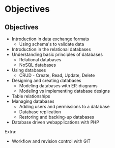 # Objectives

## Objectives

* Introduction in data exchange formats
  * Using schema's to validate data
* Introduction in the relational databases
* Understanding basic principles of databases
  * Relational databases
  * NoSQL databases
* Using databases
  * CRUD - Create, Read, Update, Delete
* Designing and creating databases
  * Modeling databases with ER-diagrams
  * Modeling vs implementing database designs
* Table relationships
* Managing databases
  * Adding users and permissions to a database
  * Database replication
  * Restoring and backing-up databases
* Database driven webapplications with PHP

Extra:

* Workflow and revision control with GIT

